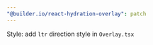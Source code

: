 ```yaml
---
"@builder.io/react-hydration-overlay": patch
---
```


Style: add `ltr` direction style in `Overlay.tsx`
